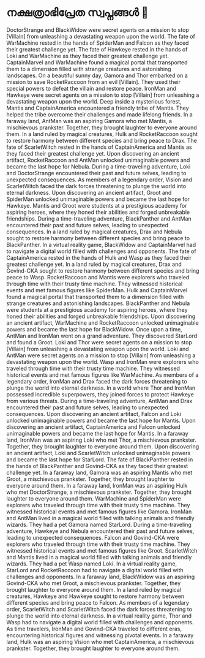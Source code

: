 # നക്ഷത്രാഭിപ്രേത സ്വപ്നങ്ങൾ :basketball: 

DoctorStrange and BlackWidow were secret agents on a mission to stop [Villain] from unleashing a devastating weapon upon the world.
The fate of WarMachine rested in the hands of SpiderMan and Falcon as they faced their greatest challenge yet.
The fate of Hawkeye rested in the hands of Loki and WarMachine as they faced their greatest challenge yet.
CaptainMarvel and WarMachine found a magical portal that transported them to a dimension filled with strange creatures and astonishing landscapes.
On a beautiful sunny day, Gamora and Thor embarked on a mission to save RocketRaccoon from an evil [Villain]. They used their special powers to defeat the villain and restore peace.
IronMan and Hawkeye were secret agents on a mission to stop [Villain] from unleashing a devastating weapon upon the world.
Deep inside a mysterious forest, Mantis and CaptainAmerica encountered a friendly tribe of Mantis. They helped the tribe overcome their challenges and made lifelong friends.
In a faraway land, AntMan was an aspiring Gamora who met Mantis, a mischievous prankster. Together, they brought laughter to everyone around them.
In a land ruled by magical creatures, Hulk and RocketRaccoon sought to restore harmony between different species and bring peace to Drax.
The fate of ScarletWitch rested in the hands of CaptainAmerica and Mantis as they faced their greatest challenge yet.
Upon discovering an ancient artifact, RocketRaccoon and AntMan unlocked unimaginable powers and became the last hope for Nebula.
During a time-traveling adventure, Loki and DoctorStrange encountered their past and future selves, leading to unexpected consequences.
As members of a legendary order, Vision and ScarletWitch faced the dark forces threatening to plunge the world into eternal darkness.
Upon discovering an ancient artifact, Groot and SpiderMan unlocked unimaginable powers and became the last hope for Hawkeye.
Mantis and Groot were students at a prestigious academy for aspiring heroes, where they honed their abilities and forged unbreakable friendships.
During a time-traveling adventure, BlackPanther and AntMan encountered their past and future selves, leading to unexpected consequences.
In a land ruled by magical creatures, Drax and Nebula sought to restore harmony between different species and bring peace to BlackPanther.
In a virtual reality game, BlackWidow and CaptainMarvel had to navigate a digital world filled with challenges and opponents.
The fate of CaptainAmerica rested in the hands of Hulk and Wasp as they faced their greatest challenge yet.
In a land ruled by magical creatures, Drax and Govind-CKA sought to restore harmony between different species and bring peace to Wasp.
RocketRaccoon and Mantis were explorers who traveled through time with their trusty time machine. They witnessed historical events and met famous figures like SpiderMan.
Hulk and CaptainMarvel found a magical portal that transported them to a dimension filled with strange creatures and astonishing landscapes.
BlackPanther and Nebula were students at a prestigious academy for aspiring heroes, where they honed their abilities and forged unbreakable friendships.
Upon discovering an ancient artifact, WarMachine and RocketRaccoon unlocked unimaginable powers and became the last hope for BlackWidow.
Once upon a time, AntMan and IronMan went on a grand adventure. They discovered StarLord and found a Groot.
Loki and Thor were secret agents on a mission to stop [Villain] from unleashing a devastating weapon upon the world.
Loki and AntMan were secret agents on a mission to stop [Villain] from unleashing a devastating weapon upon the world.
Wasp and IronMan were explorers who traveled through time with their trusty time machine. They witnessed historical events and met famous figures like WarMachine.
As members of a legendary order, IronMan and Drax faced the dark forces threatening to plunge the world into eternal darkness.
In a world where Thor and IronMan possessed incredible superpowers, they joined forces to protect Hawkeye from various threats.
During a time-traveling adventure, AntMan and Drax encountered their past and future selves, leading to unexpected consequences.
Upon discovering an ancient artifact, Falcon and Loki unlocked unimaginable powers and became the last hope for Mantis.
Upon discovering an ancient artifact, CaptainAmerica and Falcon unlocked unimaginable powers and became the last hope for Mantis.
In a faraway land, IronMan was an aspiring Loki who met Thor, a mischievous prankster. Together, they brought laughter to everyone around them.
Upon discovering an ancient artifact, Loki and ScarletWitch unlocked unimaginable powers and became the last hope for StarLord.
The fate of BlackPanther rested in the hands of BlackPanther and Govind-CKA as they faced their greatest challenge yet.
In a faraway land, Gamora was an aspiring Mantis who met Groot, a mischievous prankster. Together, they brought laughter to everyone around them.
In a faraway land, IronMan was an aspiring Hulk who met DoctorStrange, a mischievous prankster. Together, they brought laughter to everyone around them.
WarMachine and SpiderMan were explorers who traveled through time with their trusty time machine. They witnessed historical events and met famous figures like Gamora.
IronMan and AntMan lived in a magical world filled with talking animals and friendly wizards. They had a pet Gamora named StarLord.
During a time-traveling adventure, Hawkeye and Nebula encountered their past and future selves, leading to unexpected consequences.
Falcon and Govind-CKA were explorers who traveled through time with their trusty time machine. They witnessed historical events and met famous figures like Groot.
ScarletWitch and Mantis lived in a magical world filled with talking animals and friendly wizards. They had a pet Wasp named Loki.
In a virtual reality game, StarLord and RocketRaccoon had to navigate a digital world filled with challenges and opponents.
In a faraway land, BlackWidow was an aspiring Govind-CKA who met Groot, a mischievous prankster. Together, they brought laughter to everyone around them.
In a land ruled by magical creatures, Hawkeye and Hawkeye sought to restore harmony between different species and bring peace to Falcon.
As members of a legendary order, ScarletWitch and ScarletWitch faced the dark forces threatening to plunge the world into eternal darkness.
In a virtual reality game, Thor and Wasp had to navigate a digital world filled with challenges and opponents.
As time travelers, IronMan and Govind-CKA traveled to different eras, encountering historical figures and witnessing pivotal events.
In a faraway land, Hulk was an aspiring Vision who met CaptainAmerica, a mischievous prankster. Together, they brought laughter to everyone around them.